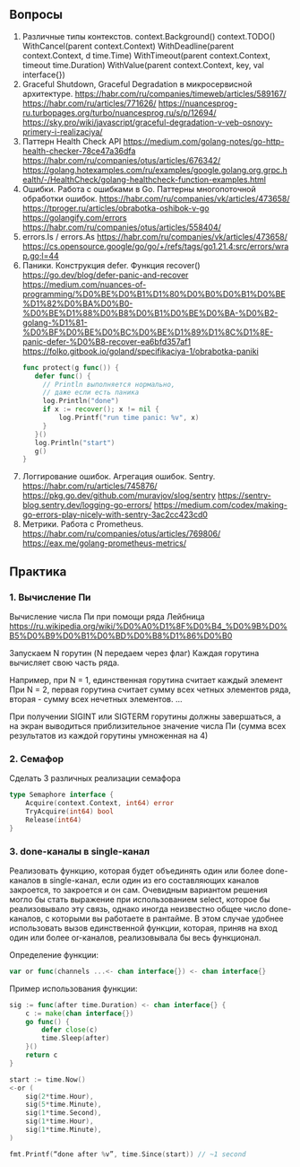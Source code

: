 ## Вопросы
1. Различные типы контекстов.
   context.Background()
   context.TODO()
   WithCancel(parent context.Context)
   WithDeadline(parent context.Context, d time.Time)
   WithTimeout(parent context.Context, timeout time.Duration)
   WithValue(parent context.Context, key, val interface{})
2. Graceful Shutdown, Graceful Degradation в микросервисной архитектуре.
   https://habr.com/ru/companies/timeweb/articles/589167/
   https://habr.com/ru/articles/771626/
   https://nuancesprog-ru.turbopages.org/turbo/nuancesprog.ru/s/p/12694/
   https://sky.pro/wiki/javascript/graceful-degradation-v-veb-osnovy-primery-i-realizaciya/
3. Паттерн Health Check API
   https://medium.com/golang-notes/go-http-health-checker-78ce47a36dfa
   https://habr.com/ru/companies/otus/articles/676342/
   https://golang.hotexamples.com/ru/examples/google.golang.org.grpc.health/-/HealthCheck/golang-healthcheck-function-examples.html
4. Ошибки. Работа с ошибками в Go. Паттерны многопоточной обработки ошибок.
   https://habr.com/ru/companies/vk/articles/473658/
   https://tproger.ru/articles/obrabotka-oshibok-v-go
   https://golangify.com/errors
   https://habr.com/ru/companies/otus/articles/558404/
5. errors.Is / errors.As
   https://habr.com/ru/companies/vk/articles/473658/
   https://cs.opensource.google/go/go/+/refs/tags/go1.21.4:src/errors/wrap.go;l=44
6. Паники. Конструкция defer. Функция recover()
   https://go.dev/blog/defer-panic-and-recover
   https://medium.com/nuances-of-programming/%D0%BE%D0%B1%D1%80%D0%B0%D0%B1%D0%BE%D1%82%D0%BA%D0%B0-%D0%BE%D1%88%D0%B8%D0%B1%D0%BE%D0%BA-%D0%B2-golang-%D1%81-%D0%BF%D0%BE%D0%BC%D0%BE%D1%89%D1%8C%D1%8E-panic-defer-%D0%B8-recover-ea6bfd357af1
   https://folko.gitbook.io/goland/specifikaciya-1/obrabotka-paniki
   ```go
   func protect(g func()) {
      defer func() {
        // Println выполняется нормально, 
        // даже если есть паника
        log.Println("done")  
        if x := recover(); x != nil {
            log.Printf("run time panic: %v", x)
        }
      }()
      log.Println("start")
      g()
   }
    ```
7. Логгирование ошибок. Агрегация ошибок. Sentry.
   https://habr.com/ru/articles/745876/
   https://pkg.go.dev/github.com/muravjov/slog/sentry
   https://sentry-blog.sentry.dev/logging-go-errors/
   https://medium.com/codex/making-go-errors-play-nicely-with-sentry-3ac2cc423cd0
8. Метрики. Работа с Prometheus.
   https://habr.com/ru/companies/otus/articles/769806/
   https://eax.me/golang-prometheus-metrics/

## Практика
### 1. Вычисление Пи
Вычисление числа Пи при помощи ряда Лейбница
https://ru.wikipedia.org/wiki/%D0%A0%D1%8F%D0%B4_%D0%9B%D0%B5%D0%B9%D0%B1%D0%BD%D0%B8%D1%86%D0%B0

Запускаем N горутин (N передаем через флаг)
Каждая горутина вычисляет свою часть ряда.

Например, при N = 1, единственная горутина считает каждый элемент
При N = 2, первая горутина считает сумму всех четных элементов ряда, вторая - сумму всех нечетных элементов.
…

При получении SIGINT или SIGTERM горутины должны завершаться, а на экран выводиться приблизительное значение числа Пи (сумма всех результатов из каждой горутины умноженная на 4)

### 2. Семафор
Сделать 3 различных реализации семафора
```go
type Semaphore interface {
    Acquire(context.Context, int64) error
    TryAcquire(int64) bool
    Release(int64)
}
```
### 3. done-каналы в single-канал
Реализовать функцию, которая будет объединять один или более done-каналов в single-канал, если один из его составляющих каналов закроется, то закроется и он сам.
Очевидным вариантом решения могло бы стать выражение при использованием select, которое бы реализовывало эту связь, однако иногда неизвестно общее число done-каналов, с которыми вы работаете в рантайме. В этом случае удобнее использовать вызов единственной функции, которая, приняв на вход один или более or-каналов, реализовывала бы весь функционал.

Определение функции:
```go
var or func(channels ...<- chan interface{}) <- chan interface{}
```

Пример использования функции:

```go
sig := func(after time.Duration) <- chan interface{} {
    c := make(chan interface{})
    go func() {
        defer close(c)
        time.Sleep(after)
    }()
    return c
}

start := time.Now()
<-or (
    sig(2*time.Hour),
    sig(5*time.Minute),
    sig(1*time.Second),
    sig(1*time.Hour),
    sig(1*time.Minute),
)

fmt.Printf(“done after %v”, time.Since(start)) // ~1 second
```
